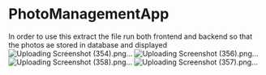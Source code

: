# PhotoManagementApp

In order to use this extract the file run both frontend and backend so that the photos ae stored in database and displayed 
![Uploading Screenshot (354).png…]()
![Uploading Screenshot (356).png…]()
![Uploading Screenshot (358).png…]()
![Uploading Screenshot (357).png…]()




